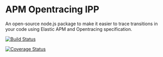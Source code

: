 # APM Opentracing IPP
An open-source node.js package to make it easier to trace transitions in your code using Elastic APM and Opentracing specification.

[![Build Status](https://travis-ci.org/renanferr/apm-opentracing-ipp.svg?branch=master)](https://travis-ci.org/renanferr/apm-opentracing-ipp)

[![Coverage Status](https://coveralls.io/repos/github/<username>/<reponame>/badge.svg?branch=master)](https://coveralls.io/github/<username>/<reponame>?branch=master)